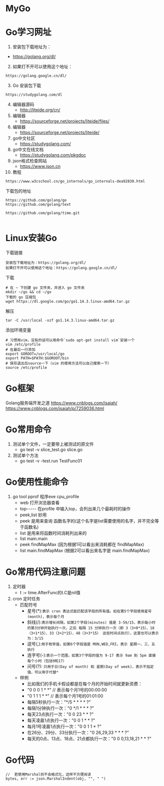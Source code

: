 # MyGo
# Go学习网址
1. 安装包下载地址为：

* https://golang.org/dl/

2. 如果打不开可以使用这个地址：
```
https://golang.google.cn/dl/
```
3. Go 安装包下载
```
https://studygolang.com/dl
```
4. 编辑器源码
    * http://liteide.org/cn/  
5. 编辑器
    * https://sourceforge.net/projects/liteide/files/
6. 编辑器
    * https://sourceforge.net/projects/liteide/
7. go中文社区
    * https://studygolang.com/
8. go中文在线文档
    * https://studygolang.com/pkgdoc
9. json格式检查网站
    * https://www.json.cn
10. 教程
```
https://www.w3cschool.cn/go_internals/go_internals-dea92830.html
```
下载包的地址
```
https://github.com/golang/go
https://github.com/golang/text

https://github.com/golang/time.git


```



# Linux安装Go

下载链接

```
安装包下载地址为：https://golang.org/dl/
如果打不开可以使用这个地址：https://golang.google.cn/dl/
```

下载

```shell
# 在 ~ 下创建 go 文件夹，并进入 go 文件夹
mkdir ~/go && cd ~/go
下载的 go 压缩包
wget https://dl.google.com/go/go1.14.3.linux-amd64.tar.gz
```

解压

```
tar -C /usr/local -xzf go1.14.3.linux-amd64.tar.gz
```

添加环境变量

```
# 习惯用vim，没有的话可以用命令`sudo apt-get install vim`安装一个
vim /etc/profile
# 在最后一行添加
export GOROOT=/usr/local/go
export PATH=$PATH:$GOROOT/bin
# 保存退出后source一下（vim 的使用方法可以自己搜索一下）
source /etc/profile
```















# Go框架

Golang服务端开发之道
https://www.cnblogs.com/isaiah/
https://www.cnblogs.com/isaiah/p/7259036.html





# Go常用命令
1. 测试单个文件，一定要带上被测试的原文件
    * go test -v slice_test.go slice.go
2. 测试单个方法
    * go test -v -test.run TestFunc01

# Go使用性能命令
1. go tool pprof 程序exe cpu_profile
    * web 打开浏览器查看
    * top----- 在profile 中输入top，会列出来几个最耗时的操作
    * peek,list 妙用
    * peek 是用来查询 函数名字的(这个名字是list需要使用的名字，并不完全等于函数名)  
    * list 是用来将函数时间消耗列出来的
    * list main.main  
    * peek findMapMax (因为根据1可以看出来消耗都在 findMapMax)  
    * list main.findMapMax (根据2可以看出来名字是 main.findMapMax)  

# Go常用代码注意问题
1. 定时器
    * t := time.AfterFunc的t.C是nil值
2. cron 定时任务
    * 匹配符号
        - 星号(*):`表示 cron 表达式能匹配该字段的所有值。如在第5个字段使用星号(month)，表示每个月`
        - 斜线(/):`表示增长间隔，如第2个字段(minutes) 值是 3-59/15，表示每小时的第3分钟开始执行一次，之后 每隔 15 分钟执行一次（即 3（3+0*15）、18（3+1*15）、33（3+2*15）、48（3+3*15） 这些时间点执行），这里也可以表示为：3/15`
        - 逗号(,):`用于枚举值，如第6个字段值是 MON,WED,FRI，表示 星期一、三、五 执行`
        - 连字号(-):`表示一个范围，如第3个字段的值为 9-17 表示 9am 到 5pm 直接每个小时（包括9和17）`
        - 问号(?): `只用于日(Day of month) 和 星期(Day of week)，表示不指定值，可以用于代替*`
    * 样例
        - 比如我们的手机卡假设都是在每个月的开始时间就更新资费：
        - "0 0 0 1 * *" // 表示每个月1号的00:00:00
        - "0 1 1 1 * *" // 表示每个月1号的01:01:00
        - 每隔5秒执行一次："*/5 * * * * ?"
        - 每隔1分钟执行一次："0 */1 * * * ?"
        - 每天23点执行一次："0 0 23 * * ?"
        - 每天凌晨1点执行一次："0 0 1 * * ?"
        - 每月1号凌晨1点执行一次："0 0 1 1 * ?"
        - 在26分、29分、33分执行一次："0 26,29,33 * * * ?"
        - 每天的0点、13点、18点、21点都执行一次："0 0 0,13,18,21 * * ?"



# Go代码

```
//	若使用Marshal则不会格式化，这样不方便阅读
bytes, err := json.MarshalIndent(obj, "", " ")
```





































